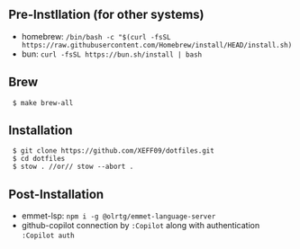 ## Pre-Instllation (for other systems)

- homebrew: `/bin/bash -c "$(curl -fsSL https://raw.githubusercontent.com/Homebrew/install/HEAD/install.sh)`
- bun: `curl -fsSL https://bun.sh/install | bash`

## Brew

```
 $ make brew-all
```

## Installation

```
 $ git clone https://github.com/XEFF09/dotfiles.git
 $ cd dotfiles
 $ stow . //or// stow --abort .
```

## Post-Installation

- emmet-lsp: `npm i -g @olrtg/emmet-language-server`
- github-copilot connection by `:Copilot` along with authentication `:Copilot auth`
